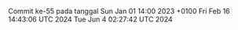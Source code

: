 Commit ke-55 pada tanggal Sun Jan 01 14:00 2023 +0100
Fri Feb 16 14:43:06 UTC 2024
Tue Jun  4 02:27:42 UTC 2024
